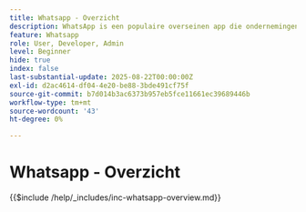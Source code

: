 ```yaml
---
title: Whatsapp - Overzicht
description: WhatsApp is een populaire overseinen app die ondernemingen toestaat om klanten door gepersonaliseerde, gespreksoverseinen in dienst te nemen gebruikend WhatsApp Bedrijfs API.Binnen Adobe Journey Optimizer, laat WhatsApp rijke, interactieve marketing en klantende dienstberichten toe die rechtstreeks aan de rekeningen van WhatsApp van gebruikers worden geleverd.
feature: Whatsapp
role: User, Developer, Admin
level: Beginner
hide: true
index: false
last-substantial-update: 2025-08-22T00:00:00Z
exl-id: d2ac4614-df04-4e20-be88-3bde491cf75f
source-git-commit: b7d014b3ac6373b957eb5fce11661ec39689446b
workflow-type: tm+mt
source-wordcount: '43'
ht-degree: 0%

---
```


# Whatsapp - Overzicht

{{$include /help/_includes/inc-whatsapp-overview.md}}
